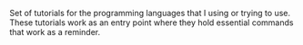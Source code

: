 Set of tutorials for the programming languages that I using or trying to use.  These tutorials work as an entry point where they hold essential commands that work as a reminder.
